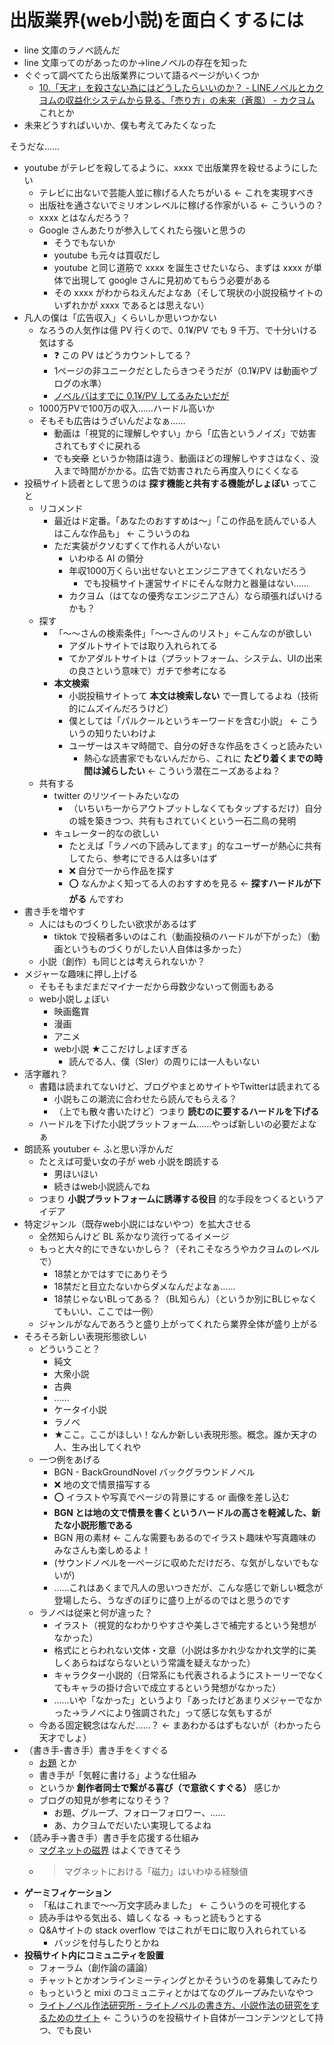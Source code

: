# 出版業界(web小説)を面白くするには
- line 文庫のラノベ読んだ
- line 文庫ってのがあったのか→lineノベルの存在を知った
- ぐぐって調べてたら出版業界について語るページがいくつか
  - [10.「天才」を殺さない為にはどうしたらいいのか？ - LINEノベルとカクヨムの収益化システムから見る、「売り方」の未来（蒼風） - カクヨム](https://kakuyomu.jp/works/1177354054889265049/episodes/1177354054889265738) これとか
- 未来どうすればいいか、僕も考えてみたくなった

そうだな……

- youtube がテレビを殺してるように、xxxx で出版業界を殺せるようにしたい
  - テレビに出ないで芸能人並に稼げる人たちがいる ← これを実現すべき
  - 出版社を通さないでミリオンレベルに稼げる作家がいる ← こういうの？
  - xxxx とはなんだろう？
  - Google さんあたりが参入してくれたら強いと思うの
    - そうでもないか
    - youtube も元々は買収だし
    - youtube と同じ道筋で xxxx を誕生させたいなら、まずは xxxx が単体で出現して google さんに見初めてもらう必要がある
    - その xxxx がわからねえんだよなあ（そして現状の小説投稿サイトのいずれかが xxxx であるとは思えない）
- 凡人の僕は「広告収入」くらいしか思いつかない
  - なろうの人気作は億 PV 行くので、0.1¥/PV でも 9 千万、で十分いける気はする
    - :question: この PV はどうカウントしてる？
    - 1ページの非ユニークだとしたらきつそうだが（0.1¥/PV は動画やブログの水準）
    - [ノベルバはすでに 0.1¥/PV してるみたいだが](https://ncode.syosetu.com/n4479ew/6/)
  - 1000万PVで100万の収入……ハードル高いか
  - そもそも広告はうざいんだよなぁ……
    - 動画は「視覚的に理解しやすい」から「広告というノイズ」で妨害されてもすぐに戻れる
    - でも~~文章~~ というか物語は違う、動画ほどの理解しやすさはなく、没入まで時間がかかる。広告で妨害されたら再度入りにくくなる
- 投稿サイト読者として思うのは **探す機能と共有する機能がしょぼい** ってこと
  - リコメンド
    - 最近はド定番。「あなたのおすすめは〜」「この作品を読んでいる人はこんな作品も」 ← こういうのね
    - ただ実装がクソむずくて作れる人がいない
      - いわゆる AI の領分
      - 年収1000万くらい出せないとエンジニアきてくれないだろう
        - でも投稿サイト運営サイドにそんな財力と器量はない……
      - カクヨム（はてなの優秀なエンジニアさん）なら頑張ればいけるかも？
  - 探す
    - 「〜〜さんの検索条件」「〜〜さんのリスト」←こんなのが欲しい
      - アダルトサイトでは取り入れられてる
      - てかアダルトサイトは（プラットフォーム、システム、UIの出来の良さという意味で）ガチで参考になる
    - **本文検索**
      - 小説投稿サイトって **本文は検索しない** で一貫してるよね（技術的にムズイんだろうけど）
      - 僕としては「パルクールというキーワードを含む小説」 ← こういうの知りたいわけよ
      - ユーザーはスキマ時間で、自分の好きな作品をさくっと読みたい
        - 熱心な読書家でもないんだから、これに **たどり着くまでの時間は減らしたい** ← こういう潜在ニーズあるよね？
  - 共有する
    - twitter のリツイートみたいなの
      - （いちいち一からアウトプットしなくてもタップするだけ）自分の城を築きつつ、共有もされていくという一石二鳥の発明
    - キュレーター的なの欲しい
      - たとえば「ラノベの下読みしてます」的なユーザーが熱心に共有してたら、参考にできる人は多いはず
      - :x: 自分で一から作品を探す
      - :o: なんかよく知ってる人のおすすめを見る ← **探すハードルが下がる** んですわ
- 書き手を増やす
  - 人にはものづくりしたい欲求があるはず
    - tiktok で投稿者多いのはこれ（動画投稿のハードルが下がった）（動画というものづくりがしたい人自体は多かった）
  - 小説（創作）も同じとは考えられないか？
- メジャーな趣味に押し上げる
  - そもそもまだまだマイナーだから母数少ないって側面もある
  - web小説しょぼい
    - 映画鑑賞
    - 漫画
    - アニメ
    - web小説 ★ここだけしょぼすぎる
      - 読んでる人、僕（SIer）の周りには一人もいない
- 活字離れ？
  - 書籍は読まれてないけど、ブログやまとめサイトやTwitterは読まれてる
    - 小説もこの潮流に合わせたら読んでもらえる？
    - （上でも散々書いたけど）つまり **読むのに要するハードルを下げる** 
  - ハードルを下げた小説プラットフォーム……やっぱ新しいの必要だよなぁ
- 朗読系 youtuber ← ふと思い浮かんだ
  - たとえば可愛い女の子が web 小説を朗読する
    - 男ほいほい
    - 続きはweb小説読んでね
  - つまり **小説プラットフォームに誘導する役目** 的な手段をつくるというアイデア
- 特定ジャンル（既存web小説にはないやつ）を拡大させる
  - 全然知らんけど BL 系かなり流行ってるイメージ
  - もっと大々的にできないかしら？（それこそなろうやカクヨムのレベルで）
    - 18禁とかではすでにありそう
    - 18禁だと目立たないからダメなんだよなぁ……
    - 18禁じゃないBLってある？（BL知らん）（というか別にBLじゃなくてもいい、ここでは一例）
  - ジャンルがなんであろうと盛り上がってくれたら業界全体が盛り上がる
- そろそろ新しい表現形態欲しい
  - どういうこと？
    - 純文
    - 大衆小説
    - 古典
    - ……
    - ケータイ小説
    - ラノベ
    - ★ここ。ここがほしい！なんか新しい表現形態。概念。誰か天才の人、生み出してくれや
  - 一つ例をあげる
    - BGN - BackGroundNovel バックグラウンドノベル
    - :x: 地の文で情景描写する
    - :o: イラストや写真でページの背景にする or 画像を差し込む
    - **BGN とは地の文で情景を書くというハードルの高さを軽減した、新たな小説形態である**
    - BGN 用の素材 ← こんな需要もあるのでイラスト趣味や写真趣味のみなさんも楽しめるよ！
    - (サウンドノベルを一ページに収めただけだろ、な気がしないでもないが)
    - ……これはあくまで凡人の思いつきだが、こんな感じで新しい概念が登場したら、うなぎのぼりに盛り上がるのではと思うのです
  - ラノベは従来と何が違った？
    - イラスト（視覚的なわかりやすさや美しさで補完するという発想がなかった）
    - 格式にとらわれない文体・文章（小説は多かれ少なかれ文学的に美しくあらねばならないという常識を疑えなかった）
    - キャラクター小説的（日常系にも代表されるようにストーリーでなくてもキャラの掛け合いで成立するという発想がなかった）
    - ……いや「なかった」というより「あったけどあまりメジャーでなかった→ラノベにより強調された」って感じな気もするが
  - 今ある固定観念はなんだ……？ ← まあわかるはずもないが（わかったら天才でしょ）
- （書き手-書き手）書き手をくすぐる
  - [お題](https://www.magnet-novels.com/info/190) とか
  - 書き手が「気軽に書ける」ような仕組み
  - というか **創作者同士で繋がる喜び（で意欲くすぐる）** 感じか
  - ブログの知見が参考になりそう？
    - お題、グループ、フォローフォロワー、……
    - あ、カクヨムでだいたい実現してるよね
- （読み手→書き手）書き手を応援する仕組み
  - [マグネットの磁界](https://ncode.syosetu.com/n2417et/) はよくできてそう
  - > マグネットにおける「磁力」はいわゆる経験値
- **ゲーミフィケーション**
  - 「私はこれまで〜〜万文字読みました」 ← こういうのを可視化する
  - 読み手はやる気出る、嬉しくなる → もっと読もうとする
  - Q&Aサイトの stack overflow ではこれがモロに取り入れられている
    - バッジを付与したりとかね
- **投稿サイト内にコミュニティを設置**
  - フォーラム（創作論の議論）
  - チャットとかオンラインミーティングとかそういうのを募集してみたり
  - もっというと mixi のコミュニティとかはてなのグループみたいなやつ
  - [ライトノベル作法研究所 - ライトノベルの書き方、小説作法の研究をするためのサイト](https://www.raitonoveru.jp/) ← こういうのを投稿サイト自体が一コンテンツとして持つ、でも良い
